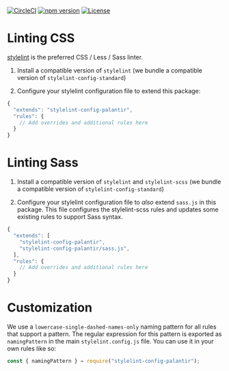 [![CircleCI](https://circleci.com/gh/palantir/stylelint-config-palantir.svg?style=shield&circle-token=f4447e3c4df0f0edee55b1f1823f07bb43c94604)](https://circleci.com/gh/palantir/stylelint-config-palantir)
[![npm version](https://badge.fury.io/js/stylelint-config-palantir.svg)](https://badge.fury.io/js/stylelint-config-palantir)
[![License](https://img.shields.io/badge/License-Apache%202.0-blue.svg)](https://opensource.org/licenses/Apache-2.0)

# Linting CSS

[stylelint](https://github.com/stylelint/stylelint) is the preferred CSS / Less / Sass linter.

1. Install a compatible version of `stylelint` (we bundle a compatible version of `stylelint-config-standard`)

2. Configure your stylelint configuration file to extend this package:

```js
{
  "extends": "stylelint-config-palantir",
  "rules": {
    // Add overrides and additional rules here
  }
}
```

# Linting Sass

1. Install a compatible version of `stylelint` and `stylelint-scss` (we bundle a compatible version of `stylelint-config-standard`)

2. Configure your stylelint configuration file to _also_ extend `sass.js` in this package.
  This file configures the stylelint-scss rules and updates some existing rules to support Sass syntax.

```js
{
  "extends": [
    "stylelint-config-palantir",
    "stylelint-config-palantir/sass.js",
  ],
  "rules": {
    // Add overrides and additional rules here
  }
}
```

# Customization

We use a `lowercase-single-dashed-names-only` naming pattern for all rules that support a pattern. The regular expression for this pattern is exported as `namingPattern` in the main `stylelint.config.js` file. You can use it in your own rules like so:

```js
const { namingPattern } = require("stylelint-config-palantir");
```
